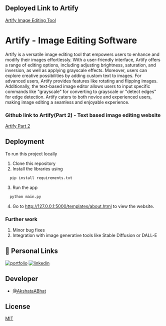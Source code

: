 
## Deployed Link to Artify
[Artify Image Editing Tool](https://akshataabhat.github.io/Artify/templates/about.html#)

# Artify - Image Editing Software

Artify is a versatile image editing tool that empowers users to enhance and modify their images effortlessly. With a user-friendly interface, Artify offers a range of editing options, including adjusting brightness, saturation, and inversion, as well as applying grayscale effects. Moreover, users can explore creative possibilities by adding custom text to images. For advanced users, Artify provides features like rotating and flipping images. Additionally, the text-based image editor allows users to input specific commands like "grayscale" for converting to grayscale or "detect edges" for edge detection. Artify caters to both novice and experienced users, making image editing a seamless and enjoyable experience.

### Github link to Artify(Part 2) - Text based image editing website
[Artify Part 2](https://github.com/AkshataABhat/Artify2)


## Deployment

To run this project locally

1. Clone this repository
2. Install the libraries using

```bash
  pip install requirements.txt
```
3. Run the app 
```bash
  python main.py
```
4. Go to http://127.0.0.1:5000/templates/about.html to view the website.

### Further work
1. Minor bug fixes
2. Integration with image generative tools like Stable Diffusion or DALL-E
   
## 🔗 Personal Links
[![portfolio](https://img.shields.io/badge/my_portfolio-000?style=for-the-badge&logo=ko-fi&logoColor=white)](https://akshatabhat.vercel.app/)
[![linkedin](https://img.shields.io/badge/linkedin-0A66C2?style=for-the-badge&logo=linkedin&logoColor=white)](https://www.linkedin.com/in/akshata-bhat-342a261bb/)

## Developer

- [@AkshataABhat](https://github.com/AkshataABhat/)

## License

[MIT](https://choosealicense.com/licenses/mit/)





